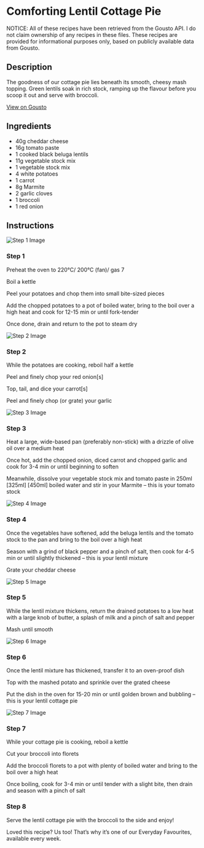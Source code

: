 # Comforting Lentil Cottage Pie

NOTICE: All of these recipes have been retrieved from the Gousto API. I do not claim ownership of any recipes in these files. These recipes are provided for informational purposes only, based on publicly available data from Gousto.

## Description

The goodness of our cottage pie lies beneath its smooth, cheesy mash topping. Green lentils soak in rich stock, ramping up the flavour before you scoop it out and serve with broccoli.

[View on Gousto](https://www.gousto.co.uk/recipes/cookbook/comforting-lentil-cottage-pie)

## Ingredients

- 40g cheddar cheese
- 16g tomato paste 
- 1 cooked black beluga lentils
- 11g vegetable stock mix
- 1 vegetable stock mix
- 4 white potatoes
- 1 carrot
- 8g Marmite
- 2 garlic cloves
- 1 broccoli
- 1 red onion

## Instructions

![Step 1 Image](https://production-media.gousto.co.uk/cms/recipe-step-image/step-1-1635174600210-x200.jpg)

### Step 1

Preheat the oven to 220°C/ 200°C (fan)/ gas 7

Boil a kettle

Peel your potatoes and chop them into small bite-sized pieces

Add the chopped potatoes to a pot of boiled water, bring to the boil over a high heat and cook for 12-15 min or until fork-tender

Once done, drain and return to the pot to steam dry

![Step 2 Image](https://production-media.gousto.co.uk/cms/recipe-step-image/step-2-1635174603459-x200.jpg)

### Step 2

While the potatoes are cooking, reboil half a kettle

Peel and finely chop your red onion[s]

Top, tail, and dice your carrot[s]

Peel and finely chop (or grate) your garlic

![Step 3 Image](https://production-media.gousto.co.uk/cms/recipe-step-image/step-3-1635174606027-x200.jpg)

### Step 3

Heat a large, wide-based pan (preferably non-stick) with a drizzle of olive oil over a medium heat

Once hot, add the chopped onion, diced carrot and chopped garlic and cook for 3-4 min or until beginning to soften

Meanwhile, dissolve your vegetable stock mix and tomato paste in 250ml <span class="text-purple">[325ml]</span> <span class="text-danger">[450ml]</span> boiled water and stir in your Marmite – this is your tomato stock

![Step 4 Image](https://production-media.gousto.co.uk/cms/recipe-step-image/step-4-1635174609058-x200.jpg)

### Step 4

Once the vegetables have softened, add the beluga lentils and the tomato stock to the pan and bring to the boil over a high heat

Season with a grind of black pepper and a pinch of salt, then cook for 4-5 min or until slightly thickened – this is your lentil mixture

Grate your cheddar cheese

![Step 5 Image](https://production-media.gousto.co.uk/cms/recipe-step-image/step-5-1635174611638-x200.jpg)

### Step 5

While the lentil mixture thickens, return the drained potatoes to a low heat with a large knob of butter, a splash of milk and a pinch of salt and pepper

Mash until smooth

![Step 6 Image](https://production-media.gousto.co.uk/cms/recipe-step-image/step-6-1635174615165-x200.jpg)

### Step 6

Once the lentil mixture has thickened, transfer it to an oven-proof dish

Top with the mashed potato and sprinkle over the grated cheese

Put the dish in the oven for 15-20 min or until golden brown and bubbling – this is your lentil cottage pie

![Step 7 Image](https://production-media.gousto.co.uk/cms/recipe-step-image/step-7-1677605870633-x200.jpg)

### Step 7

While your cottage pie is cooking, reboil a kettle

Cut your broccoli into florets

Add the broccoli florets to a pot with plenty of boiled water and bring to the boil over a high heat

Once boiling, cook for 3-4 min or until tender with a slight bite, then drain and season with a pinch of salt

### Step 8

Serve the lentil cottage pie with the broccoli to the side and enjoy!

<span class="text-danger">Loved this recipe? Us too! That’s why it’s one of our Everyday Favourites, available every week.</span>

